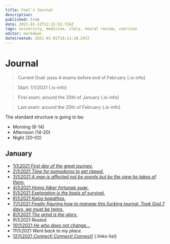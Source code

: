 ```yaml
---
title: Fowl's Journal
description: 
published: true
date: 2021-01-12T12:15:53.724Z
tags: university, medicine, italy, neural review, coercion
editor: markdown
dateCreated: 2021-01-01T18:11:10.297Z
---
```


# Journal

> Current Goal: pass 4 exams before end of February
{.is-info}

> Start: 1/1/2021
{.is-info}

> First exam: around the 20th of January
{.is-info}

> Last exam: around the 20th of February
{.is-info}

The standard structure is going to be:
- Morning (8-14)
- Afternoon (14-20)
- Night (20-02)

## January

- [<span style="color: black;" class="mdi mdi-message-arrow-right-outline mr-1"></span> 1\1\2021 *First day of the great journey.*](https://www.supermemo.wiki/en/blogs/fowls-journal/1-1-2021)
- [<span style="color: black;" class="mdi mdi-message-arrow-right-outline mr-1"></span> 2\1\2021 *Time for pomodoros to get ripped.*](https://www.supermemo.wiki/en/blogs/fowls-journal/2-1-2021)
- [<span style="color: black;" class="mdi mdi-message-arrow-right-outline mr-1"></span> 3\1\2021 *A man is affected not by events but by the view he takes of them.*](https://www.supermemo.wiki/en/blogs/fowls-journal/3-1-2021)
- [<span style="color: black;" class="mdi mdi-message-arrow-right-outline mr-1"></span> 4\1\2021 *Homo faber fortunae suae.*](https://www.supermemo.wiki/en/blogs/fowls-journal/4-1-2021)
- [<span style="color: black;" class="mdi mdi-message-arrow-right-outline mr-1"></span> 5\1\2021 *Exploration is the basis of survival.*](https://www.supermemo.wiki/en/blogs/fowls-journal/5-1-2021)
- [<span style="color: black;" class="mdi mdi-message-arrow-right-outline mr-1"></span> 6\1\2021 *Kalos kagathos.*](https://www.supermemo.wiki/en/blogs/fowls-journal/6-1-2021)
- [<span style="color: black;" class="mdi mdi-message-arrow-right-outline mr-1"></span> 7\1\2021 *Finally figuring how to manage this fucking journal. Took God 7 days, we must be twins.*](https://www.supermemo.wiki/en/blogs/fowls-journal/7-1-2021)
- [<span style="color: black;" class="mdi mdi-message-arrow-right-outline mr-1"></span> 8\1\2021 *The grind is the glory.*](https://www.supermemo.wiki/en/blogs/fowls-journal/8-1-2021)
- <span style="color: black;" class="mdi mdi-message-arrow-right-outline mr-1"></span> 9\1\2021 *Rested.*
- [<span style="color: black;" class="mdi mdi-message-arrow-right-outline mr-1"></span> 10\1\2021 *He who does not change...*](https://www.supermemo.wiki/en/blogs/fowls-journal/10-1-2021)
- <span style="color: black;" class="mdi mdi-message-arrow-right-outline mr-1"></span> 11\1\2021 *Went back to my place.*
- [<span style="color: black;" class="mdi mdi-message-arrow-right-outline mr-1"></span> 12\1\2021 *Connect! Connect! Connect!*](https://www.supermemo.wiki/en/blogs/fowls-journal/12-1-2021)
{.links-list}
